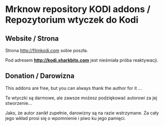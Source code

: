 # Mrknow repository KODI addons / Repozytorium wtyczek do Kodi 


## Website / Strona ##

Strona http://filmkodi.com sobie poszła.

Pod adresem **http://kodi.sharkbits.com** jest nieśmiała próba reaktywacji.


## Donation / Darowizna

This addons are free, but you can always thank the author for it ... 

Te wtyczki są darmowe, ale zawsze możesz podziękować autorowi za jej stworzenie...

Jako, że autor zanikł zupełnie, darowizny są na razie wstrzymane. Za cały jego wkład prosi się o wpomnienie i piwo ku jego pamięci.

